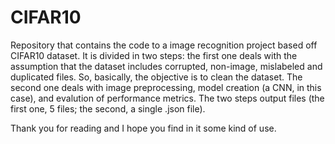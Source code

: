 # CIFAR10
Repository that contains the code to a image recognition project based off CIFAR10 dataset.
It is divided in two steps: the first one deals with the assumption that the dataset includes corrupted, non-image, mislabeled and duplicated files. So, basically, the objective is to clean the dataset.
The second one deals with image preprocessing, model creation (a CNN, in this case), and evalution of performance metrics.
The two steps output files (the first one, 5 files; the second, a single .json file).

Thank you for reading and I hope you find in it some kind of use.
